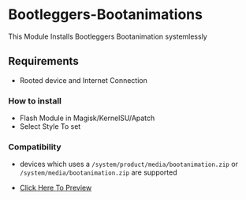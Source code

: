 # Bootleggers-Bootanimations
This Module Installs Bootleggers Bootanimation systemlessly

## Requirements
- Rooted device and Internet Connection

### How to install 
- Flash Module in Magisk/KernelSU/Apatch
- Select Style To set

### Compatibility 
- devices which uses a `/system/product/media/bootanimation.zip` or `/system/media/bootanimation.zip` are supported

- [Click Here To Preview](https://github.com/f33a6a/Bootleggers-Bootanimations/blob/main/preview.md)
